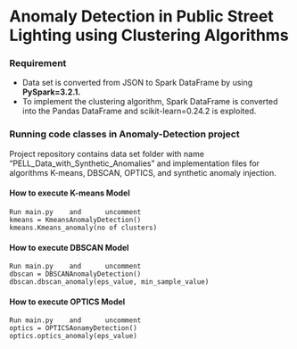 # Anomaly Detection in Public Street Lighting using Clustering Algorithms
### Requirement
- Data set is converted from JSON to Spark DataFrame by using **PySpark=3.2.1.**
- To implement the clustering algorithm, Spark DataFrame is converted into the Pandas DataFrame and scikit-learn=0.24.2 is exploited.
### Running code classes in Anomaly-Detection project
Project repository contains data set folder with name “PELL_Data_with_Synthetic_Anomalies” and implementation files for algorithms K-means, DBSCAN, OPTICS, and synthetic anomaly injection.
#### How to execute K-means Model
```
Run main.py    and      uncomment
kmeans = KmeansAnomalyDetection()
kmeans.Kmeans_anomaly(no of clusters)
```
#### How to execute DBSCAN Model
```
Run main.py    and      uncomment
dbscan = DBSCANAnomalyDetection()
dbscan.dbscan_anomaly(eps_value, min_sample_value)
```
#### How to execute OPTICS Model
```
Run main.py    and      uncomment
optics = OPTICSAonamyDetection()
optics.optics_anomaly(eps_value)
```
